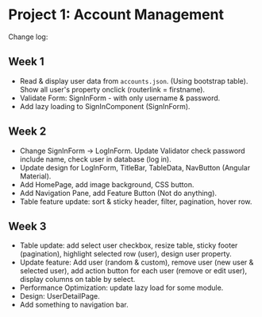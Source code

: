 # Project 1: Account Management

Change log:

## Week 1

- Read & display user data from `accounts.json`. (Using bootstrap table). Show all user's property onclick (routerlink = firstname).
- Validate Form: SignInForm - with only username & password.
- Add lazy loading to SignInComponent (SignInForm).

## Week 2

- Change SignInForm -> LogInForm. Update Validator check password include name, check user in database (log in).
- Update design for LogInForm, TitleBar, TableData, NavButton (Angular Material).
- Add HomePage, add image background, CSS button.
- Add Navigation Pane, add Feature Button (Not do anything).
- Table feature update: sort & sticky header, filter, pagination, hover row.

## Week 3

- Table update: add select user checkbox, resize table, sticky footer (pagination), highlight selected row (user), design user property.
- Update feature: Add user (random & custom), remove user (new user & selected user), add action button for each user (remove or edit user), display columns on table by select.
- Performance Optimization: update lazy load for some module.
- Design: UserDetailPage.
- Add something to navigation bar.
